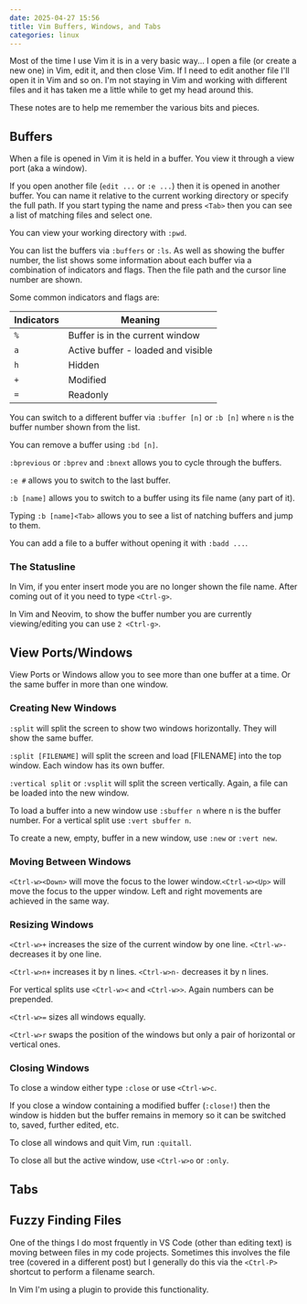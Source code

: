 ```yaml
---
date: 2025-04-27 15:56
title: Vim Buffers, Windows, and Tabs
categories: linux
---
```


Most of the time I use Vim it is in a very basic way... I open a file (or create a new one) in Vim, edit it, and then close Vim. If I need to edit another file I'll open it in Vim and so on. I'm not staying in Vim and working with different files and it has taken me a little while to get my head around this.

These notes are to help me remember the various bits and pieces.

## Buffers

When a file is opened in Vim it is held in a buffer. You view it through a view port (aka a window).

If you open another file (`edit ...` or `:e ...`) then it is opened in another buffer. You can name it relative to the current working directory or specify the full path. If you start typing the name and press `<Tab>` then you can see a list of matching files and select one. 

You can view your working directory with `:pwd`.

You can list the buffers via `:buffers` or `:ls`. As well as showing the buffer number, the list shows some information about each buffer via a combination of indicators and flags. Then the file path and the cursor line number are shown.

Some common indicators and flags are:

| Indicators | Meaning |
| --- | --- |
| `%` | Buffer is in the current window |
| `a` | Active buffer - loaded and visible |
| `h` | Hidden |
| `+` | Modified |
| `=` | Readonly |

You can switch to a different buffer via `:buffer [n]` or `:b [n]` where `n` is the buffer number shown from the list.

You can remove a buffer using `:bd [n]`.

`:bprevious` or `:bprev` and `:bnext` allows you to cycle through the buffers.

`:e #` allows you to switch to the last buffer.

`:b [name]` allows you to switch to a buffer using its file name (any part of it).

Typing `:b [name]<Tab>` allows you to see a list of natching buffers and jump to them.

You can add a file to a buffer without opening it with `:badd ...`.

### The Statusline

In Vim, if you enter insert mode you are no longer shown the file name. After coming out of it you need to type `<Ctrl-g>`.

In Vim and Neovim, to show the buffer number you are currently viewing/editing you can use `2 <Ctrl-g>`.


## View Ports/Windows

View Ports or Windows allow you to see more than one buffer at a time. Or the same buffer in more than one window.

### Creating New Windows

`:split` will split the screen to show two windows horizontally. They will show the same buffer.

`:split [FILENAME]` will split the screen and load [FILENAME] into the top window. Each window has its own buffer.

`:vertical split` or `:vsplit` will split the screen vertically. Again, a file can be loaded into the new window.

To load a buffer into a new window use `:sbuffer n` where n is the buffer number. For a vertical split use `:vert sbuffer n`.

To create a new, empty, buffer in a new window, use `:new` or `:vert new`.

### Moving Between Windows

`<Ctrl-w><Down>` will move the focus to the lower window.`<Ctrl-w><Up>` will move the focus to the upper window. Left and right movements are achieved in the same way.

### Resizing Windows

`<Ctrl-w>+` increases the size of the current window by one line. `<Ctrl-w>-` decreases it by one line.

`<Ctrl-w>n+` increases it by n lines. `<Ctrl-w>n-` decreases it by n lines.

For vertical splits use `<Ctrl-w><` and `<Ctrl-w>>`. Again numbers can be prepended.

`<Ctrl-w>=` sizes all windows equally.

`<Ctrl-w>r` swaps the position of the windows but only a pair of horizontal or vertical ones.

### Closing Windows

To close a window either type `:close` or use `<Ctrl-w>c`.

If you close a window containing a modified buffer (`:close!`) then the window is hidden but the buffer remains in memory so it can be switched to, saved, further edited, etc.

To close all windows and quit Vim, run `:quitall`.

To close all but the active window, use `<Ctrl-w>o` or `:only`.

## Tabs



## Fuzzy Finding Files

One of the things I do most frquently in VS Code (other than editing text) is moving between files in my code projects. Sometimes this involves the file tree (covered in a different post) but I generally do this via the `<Ctrl-P>` shortcut to perform a filename search.

In Vim I'm using a plugin to provide this functionality.


